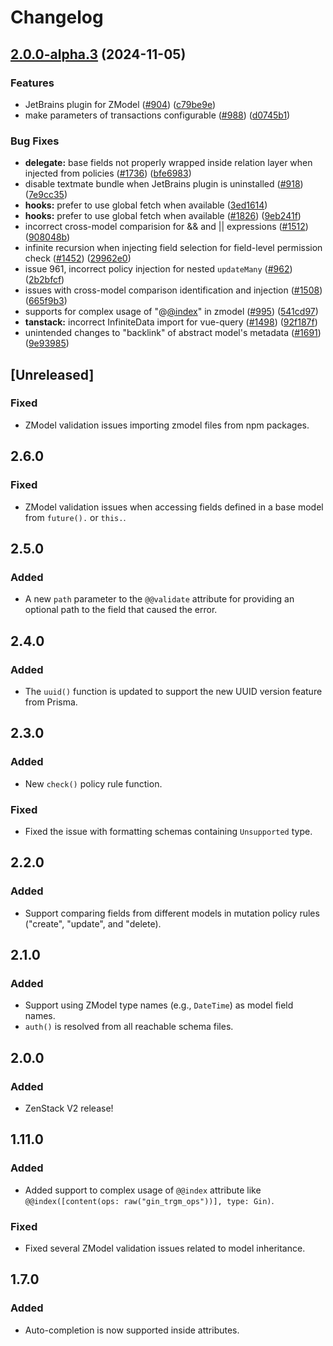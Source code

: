 # Changelog

## [2.0.0-alpha.3](https://github.com/WimTibackx/zenstack/compare/v2.0.0-alpha.2...v2.0.0-alpha.3) (2024-11-05)


### Features

* JetBrains plugin for ZModel ([#904](https://github.com/WimTibackx/zenstack/issues/904)) ([c79be9e](https://github.com/WimTibackx/zenstack/commit/c79be9eb7f6b602bc84214bded2b927935b6273a))
* make parameters of transactions configurable ([#988](https://github.com/WimTibackx/zenstack/issues/988)) ([d0745b1](https://github.com/WimTibackx/zenstack/commit/d0745b149a5ce6abfef546de0b9243ddc4f6e765))


### Bug Fixes

* **delegate:** base fields not properly wrapped inside relation layer when injected from policies ([#1736](https://github.com/WimTibackx/zenstack/issues/1736)) ([bfe6983](https://github.com/WimTibackx/zenstack/commit/bfe698390c689dbe4350f7989cc6a1974ff1aad5))
* disable textmate bundle when JetBrains plugin is uninstalled ([#918](https://github.com/WimTibackx/zenstack/issues/918)) ([7e9cc35](https://github.com/WimTibackx/zenstack/commit/7e9cc35a68ed31e25e7c7eac764528f55a18ac7b))
* **hooks:** prefer to use global fetch when available ([3ed1614](https://github.com/WimTibackx/zenstack/commit/3ed1614939dd6a9359edd4fbece5a85cbfc61fd7))
* **hooks:** prefer to use global fetch when available ([#1826](https://github.com/WimTibackx/zenstack/issues/1826)) ([9eb241f](https://github.com/WimTibackx/zenstack/commit/9eb241fc9cb700a798682f6e0a47e2a03aa0299a))
* incorrect cross-model comparision for && and || expressions ([#1512](https://github.com/WimTibackx/zenstack/issues/1512)) ([908048b](https://github.com/WimTibackx/zenstack/commit/908048b01430ff6552e8df558d5b5905136ea5cc))
* infinite recursion when injecting field selection for field-level permission check ([#1452](https://github.com/WimTibackx/zenstack/issues/1452)) ([29962e0](https://github.com/WimTibackx/zenstack/commit/29962e0b48a73ae6d42f43f2575048ba9cf6a953))
* issue 961, incorrect policy injection for nested `updateMany` ([#962](https://github.com/WimTibackx/zenstack/issues/962)) ([2b2bfcf](https://github.com/WimTibackx/zenstack/commit/2b2bfcff965f9a70ff2764e6fbc7613b6f061685))
* issues with cross-model comparison identification and injection ([#1508](https://github.com/WimTibackx/zenstack/issues/1508)) ([665f9b3](https://github.com/WimTibackx/zenstack/commit/665f9b33b58acc5170c4ccb8e73be525fbb89734))
* supports for complex usage of "@[@index](https://github.com/index)" in zmodel ([#995](https://github.com/WimTibackx/zenstack/issues/995)) ([541cd97](https://github.com/WimTibackx/zenstack/commit/541cd973081cbbf2d9e2e571ee8f971bc859150c))
* **tanstack:** incorrect InfiniteData import for vue-query ([#1498](https://github.com/WimTibackx/zenstack/issues/1498)) ([92f187f](https://github.com/WimTibackx/zenstack/commit/92f187f9190517df5baca795f12386c12c6694e9))
* unintended changes to "backlink" of abstract model's metadata ([#1691](https://github.com/WimTibackx/zenstack/issues/1691)) ([9e93985](https://github.com/WimTibackx/zenstack/commit/9e93985589abc4d22eba433b7927193b4fd405a6))

## [Unreleased]

### Fixed

-   ZModel validation issues importing zmodel files from npm packages.

## 2.6.0

### Fixed

-   ZModel validation issues when accessing fields defined in a base model from `future().` or `this.`.

## 2.5.0

### Added

-   A new `path` parameter to the `@@validate` attribute for providing an optional path to the field that caused the error.

## 2.4.0

### Added

-   The `uuid()` function is updated to support the new UUID version feature from Prisma.

## 2.3.0

### Added

-   New `check()` policy rule function.

### Fixed

-   Fixed the issue with formatting schemas containing `Unsupported` type.

## 2.2.0

### Added

-   Support comparing fields from different models in mutation policy rules ("create", "update", and "delete).

## 2.1.0

### Added

-   Support using ZModel type names (e.g., `DateTime`) as model field names.
-   `auth()` is resolved from all reachable schema files.

## 2.0.0

### Added

-   ZenStack V2 release!

## 1.11.0

### Added

-   Added support to complex usage of `@@index` attribute like `@@index([content(ops: raw("gin_trgm_ops"))], type: Gin)`.

### Fixed

-   Fixed several ZModel validation issues related to model inheritance.

## 1.7.0

### Added

-   Auto-completion is now supported inside attributes.

